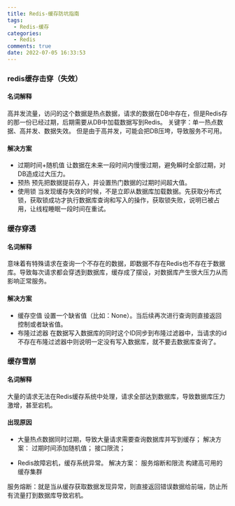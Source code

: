 ```yaml
---
title: Redis-缓存防坑指南
tags:
  - Redis-缓存
categories:
  - Redis
comments: true
date: 2022-07-05 16:33:53
---
```



### redis缓存击穿（失效）

#### 名词解释

高并发流量，访问的这个数据是热点数据，请求的数据在DB中存在，但是Redis存的那一份已经过期，后期需要从DB中加载数据写到Redis。
关键字：单一热点数据、高并发、数据失效。
但是由于高并发，可能会把DB压垮，导致服务不可用。

#### 解决方案

* 过期时间+随机值
让数据在未来一段时间内慢慢过期，避免瞬时全部过期，对DB造成过大压力。
* 预热
预先把数据提前存入，并设置热门数据的过期时间超大值。
* 使用锁
当发现缓存失效的时候，不是立即从数据库加载数据。先获取分布式锁，获取锁成功才执行数据库查询和写入的操作，获取锁失败，说明已被占用，让线程睡眠一段时间在重试。

### 缓存穿透

#### 名词解释

意味着有特殊请求在查询一个不存在的数据，即数据不存在Redis也不存在于数据库。导致每次请求都会穿透到数据库，缓存成了摆设，对数据库产生很大压力从而影响正常服务。

#### 解决方案

* 缓存空值
设置一个缺省值（比如：None）。当后续再次进行查询则直接返回控制或者缺省值。
* 布隆过滤器
在数据写入数据库的同时这个ID同步到布隆过滤器中，当请求的id不存在布隆过滤器中则说明一定没有写入数据库，就不要去数据库查询了。

### 缓存雪崩

#### 名词解释

大量的请求无法在Redis缓存系统中处理，请求全部达到数据库，导致数据库压力激增，甚至宕机。

#### 出现原因

* 大量热点数据同时过期，导致大量请求需要查询数据库并写到缓存；
解决方案：
过期时间添加随机值；
接口限流；

* Redis故障宕机，缓存系统异常。
解决方案：
服务熔断和限流
构建高可用的缓存集群

服务熔断：就是当从缓存获取数据发现异常，则直接返回错误数据给前端，防止所有流量打到数据库导致宕机。